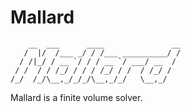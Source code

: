# Mallard
```
    __  ___      ____               __
   /  |/  /___ _/ / /___ __________/ /
  / /|_/ / __ `/ / / __ `/ ___/ __  / 
 / /  / / /_/ / / / /_/ / /  / /_/ /  
/_/  /_/\__,_/_/_/\__,_/_/   \__,_/   
```
Mallard is a finite volume solver.
